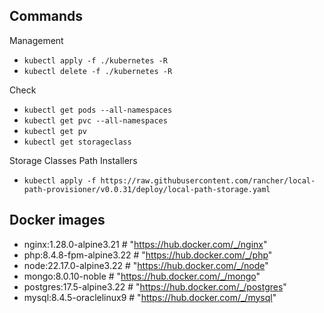 ## Commands

Management

- `kubectl apply -f ./kubernetes -R`
- `kubectl delete -f ./kubernetes -R`

Check

- `kubectl get pods --all-namespaces`
- `kubectl get pvc --all-namespaces`
- `kubectl get pv`
- `kubectl get storageclass`

Storage Classes Path Installers

- `kubectl apply -f https://raw.githubusercontent.com/rancher/local-path-provisioner/v0.0.31/deploy/local-path-storage.yaml`

## Docker images

- nginx:1.28.0-alpine3.21 # "https://hub.docker.com/_/nginx"
- php:8.4.8-fpm-alpine3.22 # "https://hub.docker.com/_/php"
- node:22.17.0-alpine3.22 # "https://hub.docker.com/_/node"
- mongo:8.0.10-noble # "https://hub.docker.com/_/mongo"
- postgres:17.5-alpine3.22 # "https://hub.docker.com/_/postgres"
- mysql:8.4.5-oraclelinux9 # "https://hub.docker.com/_/mysql"
